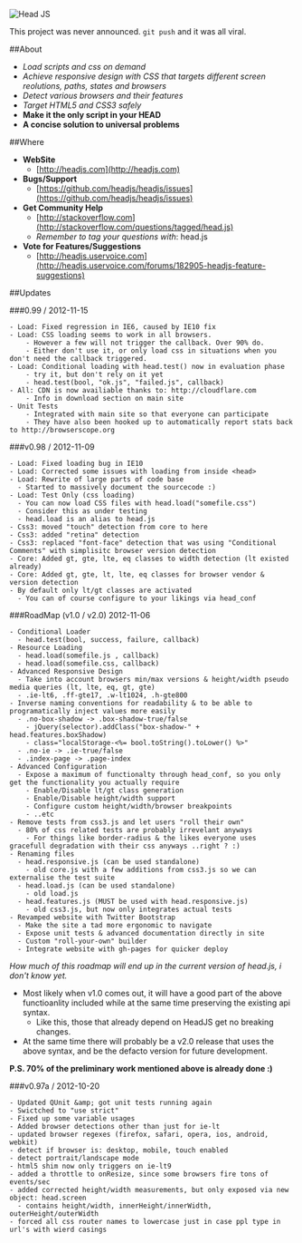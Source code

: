 ![Head JS](http://headjs.com/media/img/headjs.gif)

This project was never announced. `git push` and it was all viral.

##About
  * _Load scripts and css on demand_
  * _Achieve responsive design with CSS that targets different screen reolutions, paths, states and browsers_
  * _Detect various browsers and their features_
  * _Target HTML5 and CSS3 safely_
  * __Make it the only script in your HEAD__
  * __A concise solution to universal problems__


##Where
* __WebSite__
  * [http://headjs.com](http://headjs.com)
* __Bugs/Support__
  * [https://github.com/headjs/headjs/issues](https://github.com/headjs/headjs/issues)
* __Get Community Help__
  * [http://stackoverflow.com](http://stackoverflow.com/questions/tagged/head.js)
  * _Remember to tag your questions with_: head.js
* __Vote for Features/Suggestions__
  * [http://headjs.uservoice.com](http://headjs.uservoice.com/forums/182905-headjs-feature-suggestions)

##Updates

###0.99 / 2012-11-15

	- Load: Fixed regression in IE6, caused by IE10 fix
	- Load: CSS loading seems to work in all browsers.
		- However a few will not trigger the callback. Over 90% do.
		- Either don't use it, or only load css in situations when you don't need the callback triggered.
	- Load: Conditional loading with head.test() now in evaluation phase
		- try it, but don't rely on it yet
		- head.test(bool, "ok.js", "failed.js", callback)
	- All: CDN is now availiable thanks to: http://cloudflare.com
		- Info in download section on main site
	- Unit Tests
		- Integrated with main site so that everyone can participate
		- They have also been hooked up to automatically report stats back to http://browserscope.org


###v0.98 / 2012-11-09

	- Load: Fixed loading bug in IE10
	- Load: Corrected some issues with loading from inside <head>
	- Load: Rewrite of large parts of code base
	  - Started to massively document the sourcecode :)
	- Load: Test Only (css loading)
	  - You can now load CSS files with head.load("somefile.css")
	  - Consider this as under testing
	  - head.load is an alias to head.js
	- Css3: moved "touch" detection from core to here
	- Css3: added "retina" detection
	- Css3: replaced "font-face" detection that was using "Conditional Comments" with simplisitc browser version detection
	- Core: Added gt, gte, lte, eq classes to width detection (lt existed already)
	- Core: Added gt, gte, lt, lte, eq classes for browser vendor & version detection
	- By default only lt/gt classes are activated
	  - You can of course configure to your likings via head_conf


###RoadMap (v1.0 / v2.0) 2012-11-06

	- Conditional Loader
	  - head.test(bool, success, failure, callback)
	- Resource Loading
	  - head.load(somefile.js , callback)
	  - head.load(somefile.css, callback)
	- Advanced Responsive Design
	  - Take into account browsers min/max versions & height/width pseudo media queries (lt, lte, eq, gt, gte)
	  - .ie-lt6, .ff-gte17, .w-lt1024, .h-gte800
	- Inverse naming conventions for readability & to be able to programatically inject values more easily
	  - .no-box-shadow -> .box-shadow-true/false
		- jQuery(selector).addClass("box-shadow-" + head.features.boxShadow)
		- class="localStorage-<%= bool.toString().toLower() %>"
	  - .no-ie -> .ie-true/false
	  - .index-page -> .page-index
	- Advanced Configuration  
	  - Expose a maximum of functionalty through head_conf, so you only get the functionality you actually require
	    - Enable/Disable lt/gt class generation
	    - Enable/Disable height/width support
   	    - Configure custom height/width/browser breakpoints 
	    - ..etc
	- Remove tests from css3.js and let users "roll their own"
      - 80% of css related tests are probably irrevelant anyways
        - For things like border-radius & the likes everyone uses gracefull degradation with their css anyways ..right ? :)
	- Renaming files
	  - head.responsive.js (can be used standalone)
	    - old core.js with a few additions from css3.js so we can externalise the test suite
	  - head.load.js (can be used standalone)
	    - old load.js
	  - head.features.js (MUST be used with head.responsive.js)
	    - old css3.js, but now only integrates actual tests	  
	- Revamped website with Twitter Bootstrap
	  - Make the site a tad more ergonomic to navigate
	  - Expose unit tests & advanced documentation directly in site
	  - Custom "roll-your-own" builder
	  - Integrate website with gh-pages for quicker deploy
	  
*How much of this roadmap will end up in the current version of head.js, i don't know yet.*

* Most likely when v1.0 comes out, it will have a good part of the above functioanlity included while at the same time preserving the existing api syntax.
  * Like this, those that already depend on HeadJS get no breaking changes.
* At the same time there will probably be a v2.0 release that uses the above syntax, and be the defacto version for future development.
	  
__P.S. 70% of the preliminary work mentioned above is already done :)__

###v0.97a / 2012-10-20

	- Updated QUnit &amp; got unit tests running again
	- Swictched to "use strict"
	- Fixed up some variable usages
	- Added browser detections other than just for ie-lt
	- updated browser regexes (firefox, safari, opera, ios, android, webkit)
	- detect if browser is: desktop, mobile, touch enabled
	- detect portrait/landscape mode
	- html5 shim now only triggers on ie-lt9
	- added a throttle to onResize, since some browsers fire tons of events/sec
	- added corrected height/width measurements, but only exposed via new object: head.screen
	  - contains height/width, innerHeight/innerWidth, outerHeight/outerWidth
	- forced all css router names to lowercase just in case ppl type in url's with wierd casings
